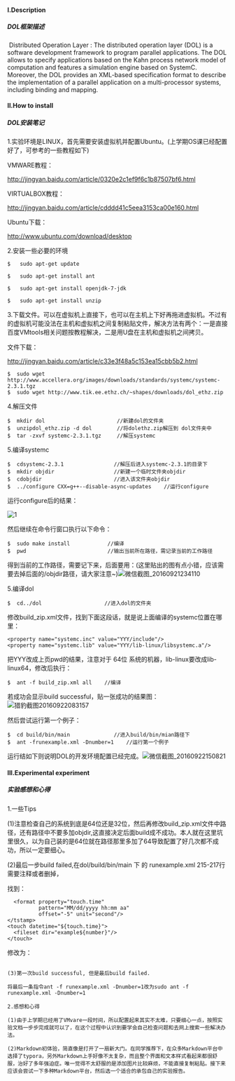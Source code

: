 #### I.Description

##### DOL框架描述

​	Distributed Operation Layer : The distributed operation layer (DOL) is a 	software development framework to program parallel applications. The DOL allows to specify applications based on the Kahn process network model of computation and features a simulation engine based on SystemC. Moreover, the DOL provides an XML-based specification format to describe the implementation of a parallel application on a multi-processor systems, including binding and mapping.

#### II.How to install

##### DOL安装笔记

1.实验环境是LINUX，首先需要安装虚拟机并配置Ubuntu。(上学期OS课已经配置好了，可参考的一些教程如下)

VMWARE教程：

http://jingyan.baidu.com/article/0320e2c1ef9f6c1b87507bf6.html

VIRTUALBOX教程：

http://jingyan.baidu.com/article/cdddd41c5eea3153ca00e160.html

Ubuntu下载：

http://www.ubuntu.com/download/desktop

2.安装一些必要的环境

```
$	sudo apt-get update

$	sudo apt-get install ant

$ 	sudo apt-get install openjdk-7-jdk

$	sudo apt-get install unzip
```

3.下载文件。可以在虚拟机上直接下，也可以在主机上下好再拖进虚拟机。不过有的虚拟机可能没法在主机和虚拟机之间复制粘贴文件，解决方法有两个：一是直接百度VMtools相关问题按教程解决，二是用U盘在主机和虚拟机之间拷贝。

文件下载：

http://jingyan.baidu.com/article/c33e3f48a5c153ea15cbb5b2.html

```
$  sudo wget http://www.accellera.org/images/downloads/standards/systemc/systemc-2.3.1.tgz
$  sudo wget http://www.tik.ee.ethz.ch/~shapes/downloads/dol_ethz.zip
```

4.解压文件

```
$  mkdir dol                       //新建dol的文件夹
$  unzipdol_ethz.zip -d dol        //将dolethz.zip解压到 dol文件夹中
$  tar -zxvf systemc-2.3.1.tgz     //解压systemc
```

5.编译systemc

```
$  cdsystemc-2.3.1                //解压后进入systemc-2.3.1的目录下
$  mkdir objdir                   //新建一个临时文件夹objdir
$  cdobjdir                       //进入该文件夹objdir
$  ../configure CXX=g++--disable-async-updates    //运行configure
```

运行configure后的结果：

![1](https：//github.com/TTTSSS/ES2016_14353283/raw/master/1.png)

然后继续在命令行窗口执行以下命令：

```
$  sudo make install            //编译
$  pwd                          //输出当前所在路径，需记录当前的工作路径
```

得到当前的工作路径，需要记下来，后面要用：(这里贴出的图有点小错，应该需要去掉后面的/objdir路径，请大家注意~)![微信截图_20160921234110](https：//github.com/TTTSSS/ES2016_14353283/raw/master/微信截图_20160921234110.png)

5.编译dol

```
$  cd../dol                    //进入dol的文件夹
```

修改build_zip.xml文件，找到下面这段话，就是说上面编译的systemc位置在哪里：

```
<property name="systemc.inc" value="YYY/include"/>
<property name="systemc.lib" value="YYY/lib-linux/libsystemc.a"/>
```

把YYY改成上页pwd的结果，注意对于  64位 系统的机器，lib-linux要改成lib-linux64，修改后执行：

```
$  ant -f build_zip.xml all    //编译
```

若成功会显示build successful，贴一张成功的结果图：![猎豹截图20160922083157](https：//github.com/TTTSSS/ES2016_14353283/raw/master/猎豹截图20160922083157.png)

然后尝试运行第一个例子：

```
$  cd build/bin/main              //进入build/bin/mian路径下
$  ant -frunexample.xml -Dnumber=1    //运行第一个例子
```

运行结如下则说明DOL的开发环境配置已经完成。![微信截图_20160922150821](https：//github.com/TTTSSS/ES2016_14353283/raw/master/微信截图_20160922150821.png)

#### III.Experimental experiment

##### 实验感想和心得

1.一些Tips

(1)注意检查自己的系统到底是64位还是32位，然后再修改build_zip.xml文件中路径，还有路径中不要多加objdir,这直接决定后面build成不成功。本人就在这里坑里很久，以为自己装的是64位就在路径那里多加了64导致配置了好几次都不成功，所以一定要细心。

(2)最后一步build failed,在dol/build/bin/main 下 的 runexample.xml 215-217行需要注释或者删掉，

找到：
 <tstamp>

```
  <format property="touch.time"
          pattern="MM/dd/yyyy hh:mm aa"
          offset="-5" unit="second"/>
</tstamp>
<touch datetime="${touch.time}">
  <fileset dir="example${number}"/>
</touch>
```

修改为：
<!--     <tstamp>

```
  <format property="touch.time"
          pattern="MM/dd/yyyy hh:mm aa"
          offset="-5" unit="second"/>
</tstamp>
<touch datetime="${touch.time}">
  <fileset dir="example${number}"/>
</touch> -->
```

(3)第一次build successful, 但是最后build failed.

将最后一条指令ant -f runexample.xml -Dnumber=1改为sudo ant -f runexample.xml -Dnumber=1

2.感想和心得

(1)由于上学期已经用了VMvare一段时间，所以配置起来其实不太难，只要细心一点，按照实验文档一步步完成就可以了，在这个过程中认识到要学会自己检查问题和去网上搜索一些解决办法。

(2)Markdown初体验，简直像是打开了一扇新大门。在同学推荐下，在众多Markdown平台中选择了typora，另外Markdown上手好像不太复杂，而且整个界面和文本样式看起来都很舒服，治好了多年强迫症。唯一觉得不太舒服的是添加图片比较麻烦，不能直接复制粘贴。接下来应该会尝试一下多种Markdown平台，然后选一个适合的承包自己的实验报告。

